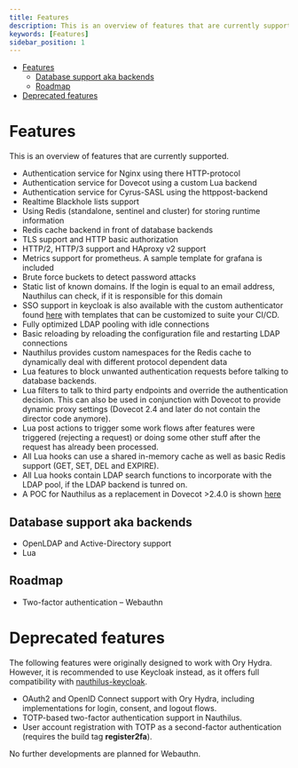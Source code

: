 ```yaml
---
title: Features
description: This is an overview of features that are currently supported
keywords: [Features]
sidebar_position: 1
---
```


<!-- TOC -->
* [Features](#features)
  * [Database support aka backends](#database-support-aka-backends)
  * [Roadmap](#roadmap)
* [Deprecated features](#deprecated-features)
<!-- TOC -->

# Features

This is an overview of features that are currently supported.

- Authentication service for Nginx using there HTTP-protocol
- Authentication service for Dovecot using a custom Lua backend
- Authentication service for Cyrus-SASL using the httppost-backend
- Realtime Blackhole lists support
- Using Redis (standalone, sentinel and cluster) for storing runtime information
- Redis cache backend in front of database backends
- TLS support and HTTP basic authorization
- HTTP/2, HTTP/3 support and HAproxy v2 support
- Metrics support for prometheus. A sample template for grafana is included
- Brute force buckets to detect password attacks
- Static list of known domains. If the login is equal to an email address, Nauthilus can check, if it is responsible for
  this domain
- SSO support in keycloak is also available with the custom authenticator found [here](https://github.com/croessner/nauthilus-keycloak)
  with templates that can be customized to suite your CI/CD.
- Fully optimized LDAP pooling with idle connections
- Basic reloading by reloading the configuration file and restarting LDAP connections
- Nauthilus provides custom namespaces for the Redis cache to dynamically deal with different protocol dependent data
- Lua features to block unwanted authentication requests before talking to
  database backends.
- Lua filters to talk to third party endpoints and override the authentication
  decision. This can also be used in conjunction with Dovecot to provide dynamic proxy settings (Dovecot 2.4 and later
  do not contain the director code anymore).
- Lua post actions to trigger some work flows after features were triggered
  (rejecting a request) or doing some other stuff after the request has already been processed.
- All Lua hooks can use a shared in-memory cache as well as basic Redis support (GET, SET, DEL and EXPIRE).
- All Lua hooks contain LDAP search functions to incorporate with the LDAP pool, if the LDAP backend is tunred on.
- A POC for Nauthilus as a replacement in Dovecot >2.4.0 is shown [here](https://github.com/croessner/nauthilus-demo)

## Database support aka backends

- OpenLDAP and Active-Directory support
- Lua

## Roadmap

- Two-factor authentication – Webauthn

# Deprecated features

The following features were originally designed to work with Ory Hydra. However, it is recommended to use Keycloak 
instead, as it offers full compatibility with [nauthilus-keycloak](https://github.com/croessner/nauthilus-keycloak).

-  OAuth2 and OpenID Connect support with Ory Hydra, including implementations for login, consent, and logout flows.
-  TOTP-based two-factor authentication support in Nauthilus.
-  User account registration with TOTP as a second-factor authentication (requires the build tag **register2fa**).

No further developments are planned for Webauthn.
